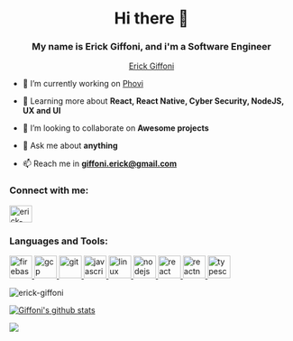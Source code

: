 <h1 align="center">Hi there 👋</h1>
<h3 align="center">My name is Erick Giffoni, and i'm a Software Engineer</h3>

<p src="./img/lnkdn" align="center" class="LI-profile-badge"  data-version="v1" data-size="large" data-locale="en_US" data-type="horizontal" data-theme="dark" data-vanity="erick-giffoni"><a class="LI-simple-link" href='./img/lnkdn'>Erick Giffoni</a></p>

- 🔭 I’m currently working on [Phovi](https://phovi.app/)

- 🌱 Learning more about **React, React Native, Cyber Security, NodeJS, UX and UI**

- 👯 I’m looking to collaborate on **Awesome projects**

- 💬 Ask me about **anything**

- 📫 Reach me in **giffoni.erick@gmail.com**

<h3 align="left">Connect with me:</h3>
<p align="left">
<a href="https://linkedin.com/in/erick-giffoni" target="blank"><img align="center" src="https://cdn.jsdelivr.net/npm/simple-icons@3.0.1/icons/linkedin.svg" alt="erick-giffoni" height="30" width="40" /></a>
</p>

<h3 align="left">Languages and Tools:</h3>
<p align="left"> <a href="https://firebase.google.com/" target="_blank"> <img src="https://www.vectorlogo.zone/logos/firebase/firebase-icon.svg" alt="firebase" width="40" height="40"/> </a> <a href="https://cloud.google.com" target="_blank"> <img src="https://www.vectorlogo.zone/logos/google_cloud/google_cloud-icon.svg" alt="gcp" width="40" height="40"/> </a> <a href="https://git-scm.com/" target="_blank"> <img src="https://www.vectorlogo.zone/logos/git-scm/git-scm-icon.svg" alt="git" width="40" height="40"/> </a> <a href="https://developer.mozilla.org/en-US/docs/Web/JavaScript" target="_blank"> <img src="https://devicons.github.io/devicon/devicon.git/icons/javascript/javascript-original.svg" alt="javascript" width="40" height="40"/> </a> <a href="https://www.linux.org/" target="_blank"> <img src="https://devicons.github.io/devicon/devicon.git/icons/linux/linux-original.svg" alt="linux" width="40" height="40"/> </a> <a href="https://nodejs.org" target="_blank"> <img src="https://devicons.github.io/devicon/devicon.git/icons/nodejs/nodejs-original-wordmark.svg" alt="nodejs" width="40" height="40"/> </a> <a href="https://reactjs.org/" target="_blank"> <img src="https://devicons.github.io/devicon/devicon.git/icons/react/react-original-wordmark.svg" alt="react" width="40" height="40"/> </a> <a href="https://reactnative.dev/" target="_blank"> <img src="https://reactnative.dev/img/header_logo.svg" alt="reactnative" width="40" height="40"/> </a> <a href="https://www.typescriptlang.org/" target="_blank"> <img src="https://devicons.github.io/devicon/devicon.git/icons/typescript/typescript-original.svg" alt="typescript" width="40" height="40"/> </a>

<p><img align="center" src="https://github-readme-stats.vercel.app/api/top-langs?username=ErickGiffoni&show_icons=true&locale=en&layout=compact" alt="erick-giffoni" /></p>

[![Giffoni's github stats](https://github-readme-stats.vercel.app/api?username=ErickGiffoni&show_icons=true&theme=tokyonight&hide=issues)](https://github.com/wenderson-p/github-readme-stats)

<a href="https://wakatime.com"><img src="https://wakatime.com/share/@04c8be20-f35c-4845-b371-0302957da5b0/921342d3-d825-42dc-bc06-cd85fa9fc6aa.png" /></a>
